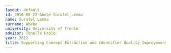 ```yaml
---
layout: default 
id: 2016-08-23-Abebe-Surafel_Lemma
name: Surafel Lemma
surname: Abebe
university: University of Trento
advisor: Tonella Paolo 
year: 2012
title: Supporting Concept Extraction and Identifier Quality Improvement through Programmers' Lexicon Analysis
---
```

